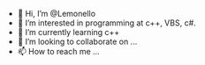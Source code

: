 - 👋 Hi, I’m @Lemonello
- 👀 I’m interested in programming at c++, VBS, c#.
- 🌱 I’m currently learning c++
- 💞️ I’m looking to collaborate on ...
- 📫 How to reach me ...

<!---
Lemonello/Lemonello is a ✨ special ✨ repository because its `README.md` (this file) appears on your GitHub profile.
You can click the Preview link to take a look at your changes.
--->
